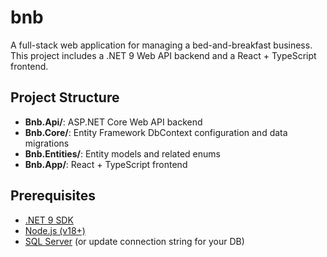 # bnb

A full-stack web application for managing a bed-and-breakfast business. This project includes a .NET 9 Web API backend and a React + TypeScript frontend.

## Project Structure

- **Bnb.Api/**: ASP.NET Core Web API backend
- **Bnb.Core/**: Entity Framework DbContext configuration and data migrations
- **Bnb.Entities/**: Entity models and related enums
- **Bnb.App/**: React + TypeScript frontend

## Prerequisites

- [.NET 9 SDK](https://dotnet.microsoft.com/download)
- [Node.js (v18+)](https://nodejs.org/)
- [SQL Server](https://www.microsoft.com/en-us/sql-server/sql-server-downloads) (or update connection string for your DB)

